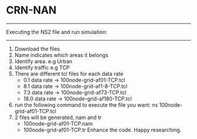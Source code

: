 # CRN-NAN
******************************************
Executing the NS2 file and run simulation:
******************************************
1) Download the files
2) Name indicates which areas it belongs
3) Identify area. e.g Urban
4) Identify traffic e.g TCP
5) There are different tcl files for each data rate 
	-  0.1 data rate -> 100node-grid-af01-TCP.tcl
	-  8.1 data rate -> 100node-grid-af1-8-TCP.tcl
	-  7.3 data rate -> 100node-grid-af73-TCP.tcl
	-  18.0 data rate -> 100node-grid-af180-TCP.tcl
6) run the following command to execute the file you want: ns 100node-grid-af01-TCP.tcl
7) 2 files will be generated, nam and tr
	- 100node-grid-af01-TCP.nam
	- 100node-grid-af01-TCP.tr
Enhance the code.
Happy researching.

